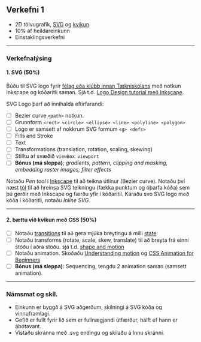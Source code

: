 ## Verkefni 1 

- 2D tölvugrafík, [SVG](https://github.com/GunnarThorunnarson/FORR3FV05EU/wiki/SVG) og [kvikun](https://github.com/GunnarThorunnarson/FORR3FV05EU/wiki/Kvikun)
- 10% af heildareinkunn
- Einstaklingsverkefni

---

### Verkefnalýsing

#### 1. SVG (50%)
Búðu til SVG logo fyrir [félag eða klúbb innan Tækniskólans](https://tskoli.is/felagslif/skola-og-nemendafelog/) með notkun Inkscape og kóðaritli saman. Sjá t.d. [Logo Design tutorial með Inkscape](https://inkscape.org/~logosbynick/%E2%98%85logo-design-tutorial).

SVG Logo þarf að innihalda eftirfarandi:

- [ ] Bezier curve `<path>` notkun.
- [ ] Grunnform `<rect> <circle> <ellipse> <line> <polyline> <polygon> `
- [ ] Logo er samsett af nokkrum SVG formum `<g> <defs>`
- [ ] Fills and Stroke 
- [ ] Text
- [ ] Transformations (translation, rotation, scaling, skewing)
- [ ] Stilltu af svæðið `viewBox viewport`
- [ ] **Bónus (má sleppa)**; _gradients, pattern, clipping and masking, embedding raster images, filter effects_ 

Notaðu _Pen tool_ í [Inkscape](https://github.com/GunnarThorunnarson/FORR3FV05EU/wiki/Inkscape) til að teikna útlínur (Bezier curve). Notaðu því næst [tól](https://github.com/GunnarThorunnarson/FORR3FV05EU/wiki/SVG#t%C3%B3l-til-a%C3%B0-hreinsa-svg-teikningu) til að hreinsa SVG teikningu (fækka punktum og óþarfa kóða) sem þú gerðir með Inkscape og færðu yfir í kóðaritil. Káraðu svo SVG logo með kóða í kóðaritli, notaðu _Inline SVG_. 

---

#### 2. bættu við kvikun með CSS (50%)

- [ ] Notaðu [transitions](https://material.io/design/iconography/animated-icons.html#transitions) til að gera mjúka breytingu á milli [state](https://material.io/design/interaction/states.html#usage).
- [ ] Notaðu transforms (rotate, scale, skew, translate) til að breyta frá einni stöðu í aðra stöðu. sjá t.d. [shape and motion](https://material.io/design/shape/shape-motion.html#morphing-shape)
- [ ] Notaðu animation. Skoðaðu [Understanding motion](https://material.io/design/motion/understanding-motion.html#principles) og [CSS Animation for Beginners](https://thoughtbot.com/blog/css-animation-for-beginners)
- [ ] **Bónus (má sleppa)**: Sequencing, tengdu 2 animation saman (samsett animation).

---

### Námsmat og skil.
* Einkunn er byggð á SVG aðgerðum, skilningi á SVG kóða og vinnuframlagi.
* Gefið er fullt fyrir lið sem er fullnægjandi útfærður, hálft ef hann er ábótavant.
* Vistaðu skránna með .svg endingu og skilaðu á Innu skránni.
